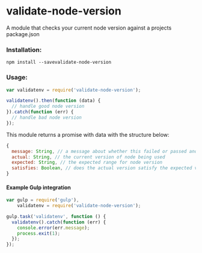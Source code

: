 # validate-node-version

A module that checks your current node version against a projects package.json

### Installation:

```
npm install --savevalidate-node-version
```

### Usage:

```js
var validatenv = require('validate-node-version');

validatenv().then(function (data) {
  // handle good node version
}).catch(function (err) {
  // handle bad node version
});
```

This module returns a promise with data with the structure below:

```js
{
  message: String, // a message about whether this failed or passed and why
  actual: String, // the current version of node being used
  expected: String, // the expected range for node version
  satisfies: Boolean, // does the actual version satisfy the expected version
}
```

#### Example Gulp integration

```js
var gulp = require('gulp'),
    validatenv = require('validate-node-version');

gulp.task('validatenv', function () {
  validatenv().catch(function (err) {
    console.error(err.message);
    process.exit(1);
  });
});
```
